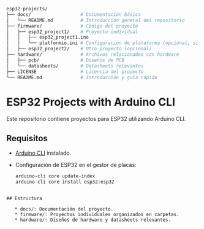 ```bash
esp32-projects/
├── docs/                  # Documentación básica
│   └── README.md          # Introducción general del repositorio
├── firmware/              # Código del proyecto
│   ├── esp32_project1/    # Proyecto individual
│   │   ├── esp32_project1.ino
│   │   └── platformio.ini # Configuración de plataforma (opcional, si usas PlatformIO)
│   ├── esp32_project2/    # Otro proyecto (opcional)
├── hardware/              # Archivos relacionados con hardware
│   ├── pcb/               # Diseños de PCB
│   └── datasheets/        # Datasheets relevantes
├── LICENSE                # Licencia del proyecto
└── README.md              # Introducción y guía rápida
```

# ESP32 Projects with Arduino CLI
Este repositorio contiene proyectos para ESP32 utilizando Arduino CLI.

## Requisitos
- [Arduino CLI](https://arduino.github.io/arduino-cli) instalado.
- Configuración de ESP32 en el gestor de placas:

  ```bash
  arduino-cli core update-index
  arduino-cli core install esp32:esp32
```

## Estructura

   * docs/: Documentación del proyecto.
   * firmware/: Proyectos individuales organizados en carpetas.
   * hardware/: Diseños de hardware y datasheets relevantes.
